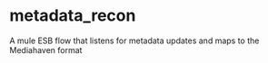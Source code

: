 # metadata_recon
A mule ESB flow that listens for metadata updates and maps to the Mediahaven format

